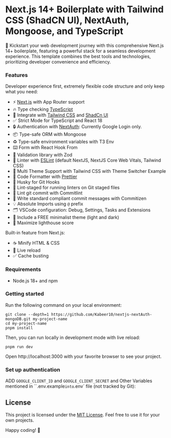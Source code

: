 # Next.js 14+ Boilerplate with Tailwind CSS (ShadCN UI), NextAuth, Mongoose, and TypeScript

🚀 Kickstart your web development journey with this comprehensive Next.js 14+ boilerplate, featuring a powerful stack for a seamless development experience. This template combines the best tools and technologies, prioritizing developer convenience and efficiency.

### Features

Developer experience first, extremely flexible code structure and only keep what you need:

- ⚡ [Next.js](https://nextjs.org) with App Router support
- 🔥 Type checking [TypeScript](https://www.typescriptlang.org)
- 💎 Integrate with [Tailwind CSS](https://tailwindcss.com) and [ShadCn UI](https://ui.shadcn.com)
- ✅ Strict Mode for TypeScript and React 18
- 🔒 Authentication with [NextAuth](https://next-auth.js.org): Currently Google Login only.
- 📦 Type-safe ORM with Mongoose
- ♻️ Type-safe environment variables with T3 Env
- ⌨️ Form with React Hook From
- 🔴 Validation library with Zod
- 📏 Linter with [ESLint](https://eslint.org) (default NextJS, NextJS Core Web Vitals, Tailwind CSS)
- 🌈 Multi Theme Support with Tailwind CSS with Theme Switcher Example
- 💖 Code Formatter with [Prettier](https://prettier.io)
- 🦊 Husky for Git Hooks
- 🚫 Lint-staged for running linters on Git staged files
- 🚓 Lint git commit with Commitlint
- 📓 Write standard compliant commit messages with Commitizen
- 💡 Absolute Imports using `@` prefix
- 🗂 VSCode configuration: Debug, Settings, Tasks and Extensions
- 🌈 Include a FREE minimalist theme (light and dark)
- 💯 Maximize lighthouse score

Built-in feature from Next.js:

- ☕ Minify HTML & CSS
- 💨 Live reload
- ✅ Cache busting

### Requirements

- Node.js 18+ and npm

### Getting started

Run the following command on your local environment:

```shell
git clone --depth=1 https://github.com/Kabeer10/nextjs-nextAuth-mongoDB.git my-project-name
cd my-project-name
pnpm install
```

Then, you can run locally in development mode with live reload:

```shell
pnpm run dev
```

Open http://localhost:3000 with your favorite browser to see your project.

### Set up authentication

ADD `GOOGLE_CLIENT_ID` and `GOOGLE_CLIENT_SECRET` and Other Variables mentioned in ``.env.example` into `.env` file (not tracked by Git):

## License

This project is licensed under the [MIT License](LICENSE). Feel free to use it for your own projects.

Happy coding! 🚀
